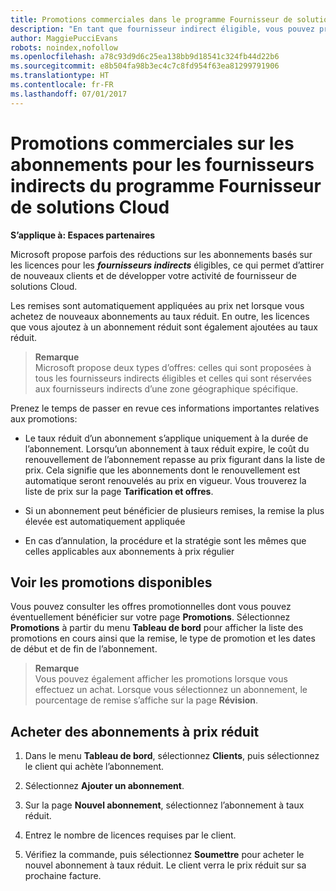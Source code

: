 ```yaml
---
title: Promotions commerciales dans le programme Fournisseur de solutions Cloud | Espace partenaires
description: "En tant que fournisseur indirect éligible, vous pouvez profiter d’offres d’abonnement à taux réduit et en faire bénéficier vos clients."
author: MaggiePucciEvans
robots: noindex,nofollow
ms.openlocfilehash: a78c93d9d6c25ea138bb9d18541c324fb44d22b6
ms.sourcegitcommit: e8b504fa98b3ec4c7c8fd954f63ea81299791906
ms.translationtype: HT
ms.contentlocale: fr-FR
ms.lasthandoff: 07/01/2017
---
```

# <a name="subscription-sales-promotions-for-indirect-providers-in-csp"></a>Promotions commerciales sur les abonnements pour les fournisseurs indirects du programme Fournisseur de solutions Cloud

**S’applique à: Espaces partenaires**

<!--[FWLink: https://go.microsoft.com/fwlink/?linkid=852469]-->

Microsoft propose parfois des réductions sur les abonnements basés sur les licences pour les ***fournisseurs indirects*** éligibles, ce qui permet d’attirer de nouveaux clients et de développer votre activité de fournisseur de solutions Cloud. 

Les remises sont automatiquement appliquées au prix net lorsque vous achetez de nouveaux abonnements au taux réduit. En outre, les licences que vous ajoutez à un abonnement réduit sont également ajoutées au taux réduit. 

>**Remarque**<br>
Microsoft propose deux types d’offres: celles qui sont proposées à tous les fournisseurs indirects éligibles et celles qui sont réservées aux fournisseurs indirects d’une zone géographique spécifique.

Prenez le temps de passer en revue ces informations importantes relatives aux promotions:

-   Le taux réduit d’un abonnement s’applique uniquement à la durée de l’abonnement. Lorsqu’un abonnement à taux réduit expire, le coût du renouvellement de l’abonnement repasse au prix figurant dans la liste de prix. Cela signifie que les abonnements dont le renouvellement est automatique seront renouvelés au prix en vigueur. Vous trouverez la liste de prix sur la page **Tarification et offres**. 

-   Si un abonnement peut bénéficier de plusieurs remises, la remise la plus élevée est automatiquement appliquée

-   En cas d’annulation, la procédure et la stratégie sont les mêmes que celles applicables aux abonnements à prix régulier

## <a name="see-available-promotions"></a>Voir les promotions disponibles

Vous pouvez consulter les offres promotionnelles dont vous pouvez éventuellement bénéficier sur votre page **Promotions**. Sélectionnez **Promotions** à partir du menu **Tableau de bord** pour afficher la liste des promotions en cours ainsi que la remise, le type de promotion et les dates de début et de fin de l’abonnement. 

>**Remarque**<br>
Vous pouvez également afficher les promotions lorsque vous effectuez un achat. Lorsque vous sélectionnez un abonnement, le pourcentage de remise s’affiche sur la page **Révision**.

## <a name="purchase-subscriptions-at-discounted-prices"></a>Acheter des abonnements à prix réduit

1. Dans le menu **Tableau de bord**, sélectionnez **Clients**, puis sélectionnez le client qui achète l’abonnement. 

2. Sélectionnez **Ajouter un abonnement**.

3. Sur la page **Nouvel abonnement**, sélectionnez l’abonnement à taux réduit.

4. Entrez le nombre de licences requises par le client. 

5. Vérifiez la commande, puis sélectionnez **Soumettre** pour acheter le nouvel abonnement à taux réduit. Le client verra le prix réduit sur sa prochaine facture.  



